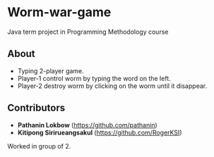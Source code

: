 # Worm-war-game
Java term project in Programming Methodology course

## About
* Typing 2-player game.
* Player-1 control worm by typing the word on the left.
* Player-2 destroy worm by clicking on the worm until it disappear.

## Contributors
* **Pathanin Lokbow** (https://github.com/pathanin)
* **Kitipong Sirirueangsakul** (https://github.com/RogerKSI)

Worked in group of 2.
